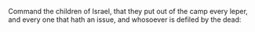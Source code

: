 Command the children of Israel, that they put out of the camp every leper, and every one that hath an issue, and whosoever is defiled by the dead:
